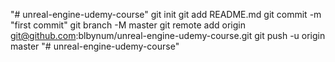 "# unreal-engine-udemy-course"  git init git add README.md git commit -m "first commit" git branch -M master git remote add origin git@github.com:blbynum/unreal-engine-udemy-course.git git push -u origin master
"# unreal-engine-udemy-course" 
